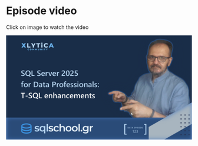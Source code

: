 # Episode video

Click on image to watch the video

[![Watch the video](./ytimage.png)](https://youtu.be/iSV2HAYN7Oo)

